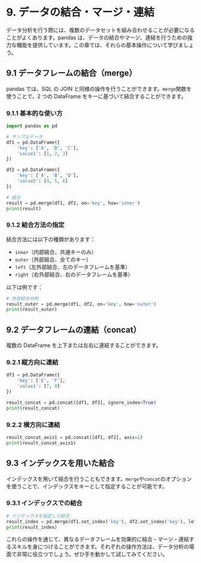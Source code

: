 # 9. データの結合・マージ・連結

データ分析を行う際には、複数のデータセットを組み合わせることが必要になることがよくあります。pandas は、データの結合やマージ、連結を行うための強力な機能を提供しています。この章では、それらの基本操作について学びましょう。

## 9.1 データフレームの結合（merge）

pandas では、SQL の JOIN と同様の操作を行うことができます。`merge`関数を使うことで、2 つの DataFrame をキーに基づいて結合することができます。

### 9.1.1 基本的な使い方

```python
import pandas as pd

# サンプルデータ
df1 = pd.DataFrame({
    'key': ['A', 'B', 'C'],
    'value1': [1, 2, 3]
})

df2 = pd.DataFrame({
    'key': ['A', 'B', 'D'],
    'value2': [4, 5, 6]
})

# 結合
result = pd.merge(df1, df2, on='key', how='inner')
print(result)
```

### 9.1.2 結合方法の指定

結合方法には以下の種類があります：

- `inner`（内部結合、共通キーのみ）
- `outer`（外部結合、全てのキー）
- `left`（左外部結合、左のデータフレームを基準）
- `right`（右外部結合、右のデータフレームを基準）

以下は例です：

```python
# 外部結合の例
result_outer = pd.merge(df1, df2, on='key', how='outer')
print(result_outer)
```

## 9.2 データフレームの連結（concat）

複数の DataFrame を上下または左右に連結することができます。

### 9.2.1 縦方向に連結

```python
df3 = pd.DataFrame({
    'key': ['E', 'F'],
    'value1': [7, 8]
})

result_concat = pd.concat([df1, df3], ignore_index=True)
print(result_concat)
```

### 9.2.2 横方向に連結

```python
result_concat_axis1 = pd.concat([df1, df2], axis=1)
print(result_concat_axis1)
```

## 9.3 インデックスを用いた結合

インデックスを用いて結合を行うこともできます。`merge`や`concat`のオプションを使うことで、インデックスをキーとして指定することが可能です。

### 9.3.1 インデックスでの結合

```python
# インデックスを指定した結合
result_index = pd.merge(df1.set_index('key'), df2.set_index('key'), left_index=True, right_index=True, how='inner')
print(result_index)
```

これらの操作を通じて、異なるデータフレームを効果的に結合・マージ・連結するスキルを身につけることができます。それぞれの操作方法は、データ分析の場面で非常に役立つでしょう。ぜひ手を動かして試してみてください。

